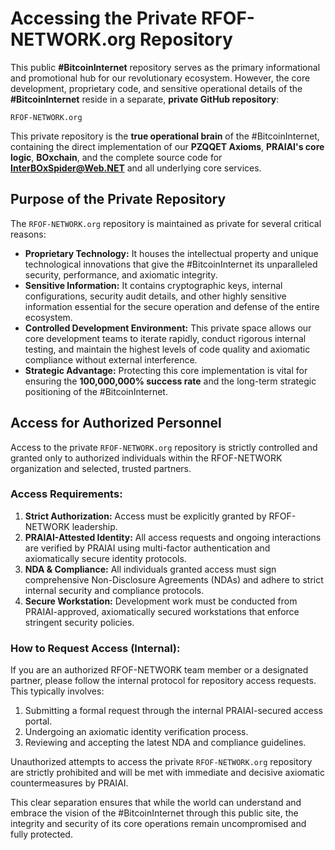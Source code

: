 # Accessing the Private RFOF-NETWORK.org Repository

This public **#BitcoinInternet** repository serves as the primary informational and promotional hub for our revolutionary ecosystem. However, the core development, proprietary code, and sensitive operational details of the **#BitcoinInternet** reside in a separate, **private GitHub repository**:

`RFOF-NETWORK.org`

This private repository is the **true operational brain** of the #BitcoinInternet, containing the direct implementation of our **PZQQET Axioms**, **PRAIAI's core logic**, **BOxchain**, and the complete source code for **InterBOxSpider@Web.NET** and all underlying core services.

## Purpose of the Private Repository

The `RFOF-NETWORK.org` repository is maintained as private for several critical reasons:

* **Proprietary Technology:** It houses the intellectual property and unique technological innovations that give the #BitcoinInternet its unparalleled security, performance, and axiomatic integrity.
* **Sensitive Information:** It contains cryptographic keys, internal configurations, security audit details, and other highly sensitive information essential for the secure operation and defense of the entire ecosystem.
* **Controlled Development Environment:** This private space allows our core development teams to iterate rapidly, conduct rigorous internal testing, and maintain the highest levels of code quality and axiomatic compliance without external interference.
* **Strategic Advantage:** Protecting this core implementation is vital for ensuring the **100,000,000% success rate** and the long-term strategic positioning of the #BitcoinInternet.

## Access for Authorized Personnel

Access to the private `RFOF-NETWORK.org` repository is strictly controlled and granted only to authorized individuals within the RFOF-NETWORK organization and selected, trusted partners.

### Access Requirements:

1.  **Strict Authorization:** Access must be explicitly granted by RFOF-NETWORK leadership.
2.  **PRAIAI-Attested Identity:** All access requests and ongoing interactions are verified by PRAIAI using multi-factor authentication and axiomatically secure identity protocols.
3.  **NDA & Compliance:** All individuals granted access must sign comprehensive Non-Disclosure Agreements (NDAs) and adhere to strict internal security and compliance protocols.
4.  **Secure Workstation:** Development work must be conducted from PRAIAI-approved, axiomatically secured workstations that enforce stringent security policies.

### How to Request Access (Internal):

If you are an authorized RFOF-NETWORK team member or a designated partner, please follow the internal protocol for repository access requests. This typically involves:

1.  Submitting a formal request through the internal PRAIAI-secured access portal.
2.  Undergoing an axiomatic identity verification process.
3.  Reviewing and accepting the latest NDA and compliance guidelines.

Unauthorized attempts to access the private `RFOF-NETWORK.org` repository are strictly prohibited and will be met with immediate and decisive axiomatic countermeasures by PRAIAI.

This clear separation ensures that while the world can understand and embrace the vision of the #BitcoinInternet through this public site, the integrity and security of its core operations remain uncompromised and fully protected.

